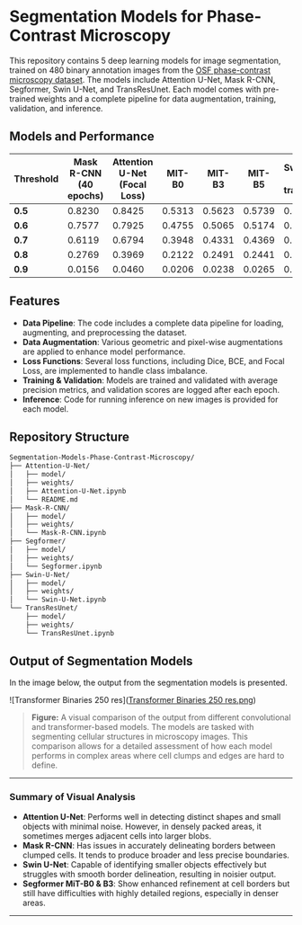 # Segmentation Models for Phase-Contrast Microscopy

This repository contains 5 deep learning models for image segmentation, trained on 480 binary annotation images from the [OSF phase-contrast microscopy dataset](https://osf.io/ysaq2/). The models include Attention U-Net, Mask R-CNN, Segformer, Swin U-Net, and TransResUnet. Each model comes with pre-trained weights and a complete pipeline for data augmentation, training, validation, and inference.

## Models and Performance

| Threshold | Mask R-CNN (40 epochs) | Attention U-Net (Focal Loss) | MIT-B0 | MIT-B3 | MIT-B5 | Swin U-Net (no transforms) | TransResUnet (raw) | TransResUnet (Finetuned - 1967 samples) |
| --------- | ---------------------- | ---------------------------- | ------ | ------ | ------ | -------------------------- | ------------------ | --------------------------------------- |
| **0.5**   | 0.8230                 | 0.8425                       | 0.5313 | 0.5623 | 0.5739 | 0.4051                     | 0.6563            | 0.7245                                 |
| **0.6**   | 0.7577                 | 0.7925                       | 0.4755 | 0.5065 | 0.5174 | 0.3447                     | 0.6146            | 0.6845                                 |
| **0.7**   | 0.6119                 | 0.6794                       | 0.3948 | 0.4331 | 0.4369 | 0.2637                     | 0.5463            | 0.6230                                 |
| **0.8**   | 0.2769                 | 0.3969                       | 0.2122 | 0.2491 | 0.2441 | 0.1162                     | 0.3786            | 0.4738                                 |
| **0.9**   | 0.0156                 | 0.0460                       | 0.0206 | 0.0238 | 0.0265 | 0.0090                     | 0.0473            | 0.0775                                 |


## Features

- **Data Pipeline**: The code includes a complete data pipeline for loading, augmenting, and preprocessing the dataset.
- **Data Augmentation**: Various geometric and pixel-wise augmentations are applied to enhance model performance.
- **Loss Functions**: Several loss functions, including Dice, BCE, and Focal Loss, are implemented to handle class imbalance.
- **Training & Validation**: Models are trained and validated with average precision metrics, and validation scores are logged after each epoch.
- **Inference**: Code for running inference on new images is provided for each model.

## Repository Structure

```bash
Segmentation-Models-Phase-Contrast-Microscopy/
├── Attention-U-Net/
│   ├── model/
│   ├── weights/
│   ├── Attention-U-Net.ipynb
│   └── README.md
├── Mask-R-CNN/
│   ├── model/
│   ├── weights/
│   └── Mask-R-CNN.ipynb
├── Segformer/
│   ├── model/
│   ├── weights/
│   └── Segformer.ipynb
├── Swin-U-Net/
│   ├── model/
│   ├── weights/
│   └── Swin-U-Net.ipynb
└── TransResUnet/
    ├── model/
    ├── weights/
    └── TransResUnet.ipynb
```
## Output of Segmentation Models

In the image below, the output from the segmentation models is presented. 

![Transformer Binaries 250 res]([Transformer Binaries 250 res.png](https://github.com/lienertdemaeyer/Segmentation-Models-Phase-Contrast-Microscopy/blob/d6898f51200b466ec9a2dfddde6b3537a4de72b1/Transformer%20Binaries%20250%20res.png))



> **Figure:** A visual comparison of the output from different convolutional and transformer-based models. The models are tasked with segmenting cellular structures in microscopy images. This comparison allows for a detailed assessment of how each model performs in complex areas where cell clumps and edges are hard to define.

---

### Summary of Visual Analysis

- **Attention U-Net**: Performs well in detecting distinct shapes and small objects with minimal noise. However, in densely packed areas, it sometimes merges adjacent cells into larger blobs.
- **Mask R-CNN**: Has issues in accurately delineating borders between clumped cells. It tends to produce broader and less precise boundaries.
- **Swin U-Net**: Capable of identifying smaller objects effectively but struggles with smooth border delineation, resulting in noisier output.
- **Segformer MiT-B0 & B3**: Show enhanced refinement at cell borders but still have difficulties with highly detailed regions, especially in denser areas.

---

